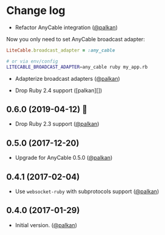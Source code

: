# Change log

- Refactor AnyCable integration ([@palkan][])

Now you only need to set AnyCable broadcast adapter:

```ruby
LiteCable.broadcast_adapter = :any_cable
```

```sh
# or via env/config
LITECABLE_BROADCAST_ADAPTER=any_cable ruby my_app.rb
```

- Adapterize broadcast adapters ([@palkan][])

- Drop Ruby 2.4 support ([palkan][])

## 0.6.0 (2019-04-12) 🚀

- Drop Ruby 2.3 support ([@palkan][])

## 0.5.0 (2017-12-20)

- Upgrade for AnyCable 0.5.0 ([@palkan][])

## 0.4.1 (2017-02-04)

- Use `websocket-ruby` with subprotocols support ([@palkan][])

## 0.4.0 (2017-01-29)

- Initial version. ([@palkan][])

[@palkan]: https://github.com/palkan
